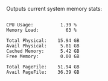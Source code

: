 Outputs current system memory stats:

```

CPU Usage:          1.39 %
Memory Load:          63 %

Total Physical:    15.94 GB
Avail Physical:     5.81 GB
Cached Memory:      5.42 GB
Free Memory:        0.00 GB

Total PageFile:    51.94 GB
Avail PageFile:    36.39 GB

```
